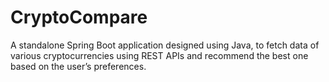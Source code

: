 # CryptoCompare

A standalone Spring Boot application designed using Java, to fetch data of various cryptocurrencies using REST APIs and recommend the best one based on the user’s preferences.
